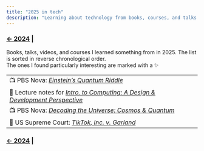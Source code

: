 ```yaml
---
title: "2025 in tech"
description: "Learning about technology from books, courses, and talks in 2025"
---
```


### [← 2024](/2024/12/31/learn-2024) |

Books, talks, videos, and courses I learned something from in 2025. The list is sorted in reverse chronological order.\
The ones I found particularly interesting are marked with a ✨

| | 
| --- |
| 📺 PBS Nova: [*Einstein’s Quantum Riddle*](https://www.pbs.org/video/einsteins-quantum-riddle-ykvwhm/) <!-- 2/4/2025 --> | 
| 📄 Lecture notes for [*Intro. to Computing: A Design & Development Perspective*](https://www.cs.cornell.edu/courses/cs1110/2024fa/) <!-- 2/4/2025 --> | 
| 📺 PBS Nova: [*Decoding the Universe: Cosmos & Quantum*](https://www.pbs.org/wgbh/nova/series/decoding-the-universe/) <!-- 2/3/2025 --> | 
| 📄 US Supreme Court: _[TikTok, Inc. v. Garland](https://www.supremecourt.gov/opinions/24pdf/24-656_ca7d.pdf)_ |


### [← 2024](/2024/12/31/learn-2024) |
